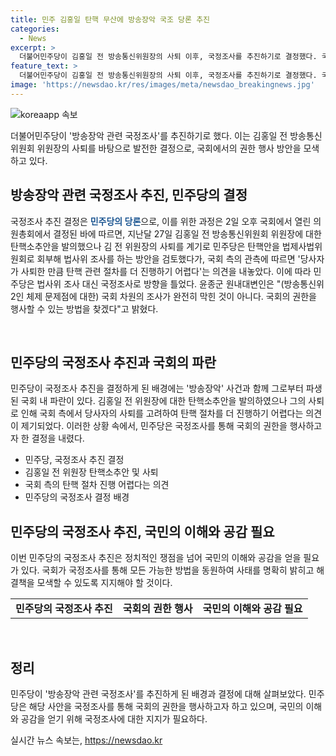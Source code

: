 ```yaml
---
title: 민주 김홍일 탄핵 무산에 방송장악 국조 당론 추진
categories:
  - News
excerpt: >
  더불어민주당이 김홍일 전 방송통신위원장의 사퇴 이후, 국정조사를 추진하기로 결정했다. 국회 측은 탄핵 절차를 진행하기 어렵다는 입장을 내세워 법사위 조사를 막았지만, 민주당은 국정조사를 통해 문제를 해결하겠다는 의지를 밝혔다. 윤종군 원내대변인은 국회의 권한을 행사할 수 있는 방법을 찾겠다고 밝혔다.
feature_text: >
  더불어민주당이 김홍일 전 방송통신위원장의 사퇴 이후, 국정조사를 추진하기로 결정했다. 국회 측은 탄핵 절차를 진행하기 어렵다는 입장을 내세워 법사위 조사를 막았지만, 민주당은 국정조사를 통해 문제를 해결하겠다는 의지를 밝혔다. 윤종군 원내대변인은 국회의 권한을 행사할 수 있는 방법을 찾겠다고 밝혔다.
image: 'https://newsdao.kr/res/images/meta/newsdao_breakingnews.jpg'
---
```


<p><img src="https://newsdao.kr/res/images/meta/newsdao_breakingnews.jpg" alt="koreaapp 속보" /></p>

<p data-ke-size="size16">더불어민주당이 '방송장악 관련 국정조사'를 추진하기로 했다. 이는 김홍일 전 방송통신위원회 위원장의 사퇴를 바탕으로 발전한 결정으로, 국회에서의 권한 행사 방안을 모색하고 있다.</p>

<h2 data-ke-size="size26">방송장악 관련 국정조사 추진, 민주당의 결정</h2>

<p>국정조사 추진 결정은 <b><span style="color: #1a5490;">민주당의 당론</span></b>으로, 이를 위한 과정은 2일 오후 국회에서 열린 의원총회에서 결정된 바에 따르면, 지난달 27일 김홍일 전 방송통신위원회 위원장에 대한 탄핵소추안을 발의했으나 김 전 위원장의 사퇴를 계기로 민주당은 탄핵안을 법제사법위원회로 회부해 법사위 조사를 하는 방안을 검토했다가, 국회 측의 관측에 따르면 '당사자가 사퇴한 만큼 탄핵 관련 절차를 더 진행하기 어렵다'는 의견을 내놓았다. 이에 따라 민주당은 법사위 조사 대신 국정조사로 방향을 틀었다. 윤종군 원내대변인은 "(방송통신위 2인 체제 문제점에 대한) 국회 차원의 조사가 완전히 막힌 것이 아니다. 국회의 권한을 행사할 수 있는 방법을 찾겠다"고 밝혔다.</p>

<p data-ke-size="size16">&nbsp;</p>

<h2 data-ke-size="size26">민주당의 국정조사 추진과 국회의 파란</h2>

<p>민주당이 국정조사 추진을 결정하게 된 배경에는 '방송장악' 사건과 함께 그로부터 파생된 국회 내 파란이 있다. 김홍일 전 위원장에 대한 탄핵소추안을 발의하였으나 그의 사퇴로 인해 국회 측에서 당사자의 사퇴를 고려하여 탄핵 절차를 더 진행하기 어렵다는 의견이 제기되었다. 이러한 상황 속에서, 민주당은 국정조사를 통해 국회의 권한을 행사하고자 한 결정을 내렸다.</p>

<ul>
  <li>민주당, 국정조사 추진 결정</li>
  <li>김홍일 전 위원장 탄핵소추안 및 사퇴</li>
  <li>국회 측의 탄핵 절차 진행 어렵다는 의견</li>
  <li>민주당의 국정조사 결정 배경</li>
</ul>

<h2 data-ke-size="size26">민주당의 국정조사 추진, 국민의 이해와 공감 필요</h2>

<p>이번 민주당의 국정조사 추진은 정치적인 쟁점을 넘어 국민의 이해와 공감을 얻을 필요가 있다. 국회가 국정조사를 통해 모든 가능한 방법을 동원하여 사태를 명확히 밝히고 해결책을 모색할 수 있도록 지지해야 할 것이다.</p>

<table>
  <tr>
    <td style="text-align: center; height: 17px;"><b>민주당의 국정조사 추진</b></td>
    <td style="text-align: center; height: 17px;"><b>국회의 권한 행사</b></td>
    <td style="text-align: center; height: 17px;"><b>국민의 이해와 공감 필요</b></td>
  </tr>
</table>

<p data-ke-size="size16">&nbsp;</p>

<h2 data-ke-size="size26">정리</h2>

<p>민주당이 '방송장악 관련 국정조사'를 추진하게 된 배경과 결정에 대해 살펴보았다. 민주당은 해당 사안을 국정조사를 통해 국회의 권한을 행사하고자 하고 있으며, 국민의 이해와 공감을 얻기 위해 국정조사에 대한 지지가 필요하다.</p></p>
실시간 뉴스 속보는, <a href="https://newsdao.kr" rel="dofollow">https://newsdao.kr</a>


